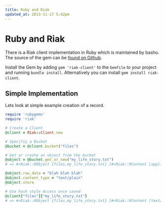 ```yaml
---
title: Ruby and Riak
updated_at: 2013-11-17 5:42pm
---
```


# Ruby and Riak

There is a Riak client implementation in Ruby which is maintained by basho. The source of the gem can be [found on Github](https://github.com/basho/riak-ruby-client).

Install the Gem by adding `gem 'riak-client'` to the `Gemfile` to your project
and running `bundle install`.  Alternatively you can install  `gem install
riak-client`.

## Simple Implementation

Lets look at simple example creation of a record.

```ruby
require 'rubygems'
require 'riak'

# Create a Client
@client = Riak::Client.new

# Specifiy a Bucket
@bucket = @client.bucket("files")

# Get or create an object from the bucket
@object = @bucket.get_or_new("my_life_story.txt") 
# => #<Riak::RObject {files,my_life_story.txt} [#<Riak::RContent [application/json]:nil>]>

@object.raw_data = "blah blah blah"
@object.content_type = "text/plain"
@object.store

# Use hash style Access once saved
@client["files"]["my_life_story.txt"]
# => #<Riak::RObject {files,my_life_story.txt} [#<Riak::RContent [text/plain]:"blah blah blah">]>
```

